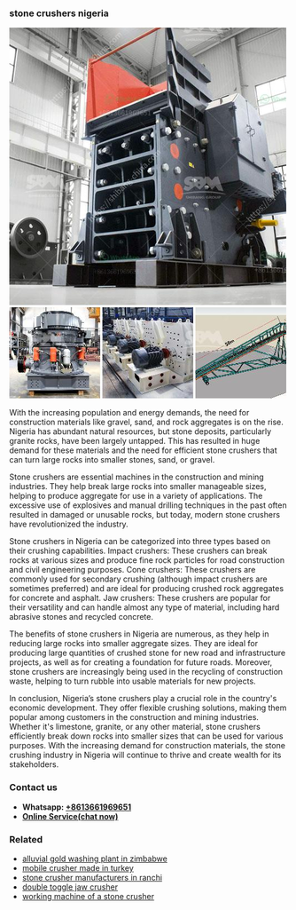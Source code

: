 <h3>stone crushers nigeria</h3><img src='1708587430.jpg' alt=''><p>With the increasing population and energy demands, the need for construction materials like gravel, sand, and rock aggregates is on the rise. Nigeria has abundant natural resources, but stone deposits, particularly granite rocks, have been largely untapped. This has resulted in huge demand for these materials and the need for efficient stone crushers that can turn large rocks into smaller stones, sand, or gravel.</p><p>Stone crushers are essential machines in the construction and mining industries. They help break large rocks into smaller manageable sizes, helping to produce aggregate for use in a variety of applications. The excessive use of explosives and manual drilling techniques in the past often resulted in damaged or unusable rocks, but today, modern stone crushers have revolutionized the industry.</p><p>Stone crushers in Nigeria can be categorized into three types based on their crushing capabilities. Impact crushers: These crushers can break rocks at various sizes and produce fine rock particles for road construction and civil engineering purposes. Cone crushers: These crushers are commonly used for secondary crushing (although impact crushers are sometimes preferred) and are ideal for producing crushed rock aggregates for concrete and asphalt. Jaw crushers: These crushers are popular for their versatility and can handle almost any type of material, including hard abrasive stones and recycled concrete.</p><p>The benefits of stone crushers in Nigeria are numerous, as they help in reducing large rocks into smaller aggregate sizes. They are ideal for producing large quantities of crushed stone for new road and infrastructure projects, as well as for creating a foundation for future roads. Moreover, stone crushers are increasingly being used in the recycling of construction waste, helping to turn rubble into usable materials for new projects.</p><p>In conclusion, Nigeria’s stone crushers play a crucial role in the country's economic development. They offer flexible crushing solutions, making them popular among customers in the construction and mining industries. Whether it's limestone, granite, or any other material, stone crushers efficiently break down rocks into smaller sizes that can be used for various purposes. With the increasing demand for construction materials, the stone crushing industry in Nigeria will continue to thrive and create wealth for its stakeholders.</p><h3>Contact us</h3><ul><li><strong>Whatsapp:&nbsp;<a href="https://wa.me/8613661969651">+8613661969651</a></strong></li><li><a href="https://swt.shibang-china.com/?git&amp;zhl&amp;stone crushers nigeria"><strong>Online Service(chat now)</strong></a></li></ul><h3>Related</h3><ul><li><a href='alluvial gold washing plant in zimbabwe.md'>alluvial gold washing plant in zimbabwe</a></li><li><a href='mobile crusher made in turkey.md'>mobile crusher made in turkey</a></li><li><a href='stone crusher manufacturers in ranchi.md'>stone crusher manufacturers in ranchi</a></li><li><a href='double toggle jaw crusher.md'>double toggle jaw crusher</a></li><li><a href='working machine of a stone crusher.md'>working machine of a stone crusher</a></li></ul>